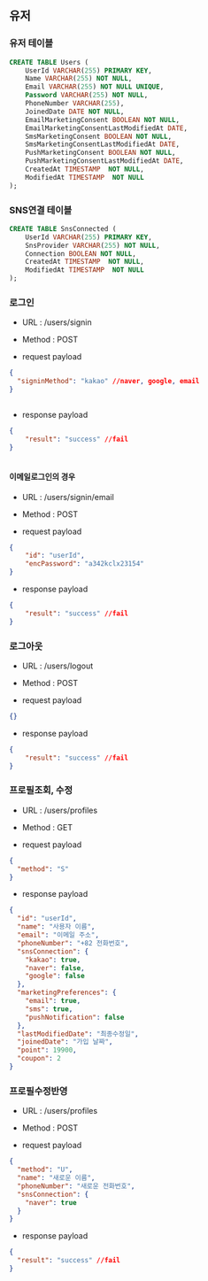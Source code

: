 ## 유저

### 유저 테이블
```sql
CREATE TABLE Users (
    UserId VARCHAR(255) PRIMARY KEY,
    Name VARCHAR(255) NOT NULL,
    Email VARCHAR(255) NOT NULL UNIQUE,
    Password VARCHAR(255) NOT NULL,
    PhoneNumber VARCHAR(255),
    JoinedDate DATE NOT NULL,
    EmailMarketingConsent BOOLEAN NOT NULL,
    EmailMarketingConsentLastModifiedAt DATE,
    SmsMarketingConsent BOOLEAN NOT NULL,
    SmsMarketingConsentLastModifiedAt DATE,
    PushMarketingConsent BOOLEAN NOT NULL,
    PushMarketingConsentLastModifiedAt DATE,
    CreatedAt TIMESTAMP  NOT NULL,
    ModifiedAt TIMESTAMP  NOT NULL
);
```

### SNS연결 테이블
```sql
CREATE TABLE SnsConnected (
    UserId VARCHAR(255) PRIMARY KEY,
    SnsProvider VARCHAR(255) NOT NULL,
    Connection BOOLEAN NOT NULL,
    CreatedAt TIMESTAMP  NOT NULL,
    ModifiedAt TIMESTAMP  NOT NULL
);
```

### 로그인
 - URL : /users/signin
 - Method : POST

 - request payload
```json
{
  "signinMethod": "kakao" //naver, google, email
}
    
```

 - response payload
```json
{
    "result": "success" //fail
}
    
```

#### 이메일로그인의 경우
 - URL : /users/signin/email
 - Method : POST

 - request payload
```json
{
    "id": "userId",
    "encPassword": "a342kclx23154"    
}
```

 - response payload
```json
{
    "result": "success" //fail
}
```

### 로그아웃
 - URL : /users/logout
 - Method : POST

 - request payload
```json
{}
```

 - response payload
```json
{
    "result": "success" //fail
}
```

### 프로필조회, 수정
 - URL : /users/profiles
 - Method : GET

 - request payload
```json
{
  "method": "S"
}
```

 - response payload
```json
{
  "id": "userId",
  "name": "사용자 이름",
  "email": "이메일 주소",
  "phoneNumber": "+82 전화번호",
  "snsConnection": {
    "kakao": true,
    "naver": false,
    "google": false
  },
  "marketingPreferences": {
    "email": true,
    "sms": true,
    "pushNotification": false
  },
  "lastModifiedDate": "최종수정일",
  "joinedDate": "가입 날짜",
  "point": 19900,
  "coupon": 2
}
```

### 프로필수정반영
 - URL : /users/profiles
 - Method : POST

 - request payload
```json
{
  "method": "U",
  "name": "새로운 이름",
  "phoneNumber": "새로운 전화번호",
  "snsConnection": {
    "naver": true
  }
}
```

 - response payload
```json
{
  "result": "success" //fail
}
```